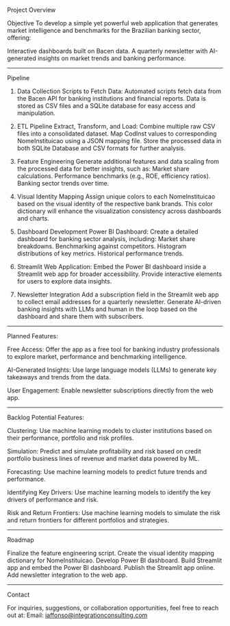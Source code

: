 Project Overview

Objective
To develop a simple yet powerful web application that generates market intelligence and benchmarks for the Brazilian banking sector, offering:

Interactive dashboards built on Bacen data.
A quarterly newsletter with AI-generated insights on market trends and banking performance.

-------------------------------------------------------------------------------


Pipeline

1. Data Collection
Scripts to Fetch Data:
Automated scripts fetch data from the Bacen API for banking institutions and financial reports.
Data is stored as CSV files and a SQLite database for easy access and manipulation.

2. ETL Pipeline
Extract, Transform, and Load:
Combine multiple raw CSV files into a consolidated dataset.
Map CodInst values to corresponding NomeInstituicao using a JSON mapping file.
Store the processed data in both SQLite Database and CSV formats for further analysis.

3. Feature Engineering
Generate additional features and data scaling from the processed data for better insights, such as:
Market share calculations.
Performance benchmarks (e.g., ROE, efficiency ratios).
Banking sector trends over time.

4. Visual Identity Mapping
Assign unique colors to each NomeInstituicao based on the visual identity of the respective bank brands.
This color dictionary will enhance the visualization consistency across dashboards and charts.

5. Dashboard Development
Power BI Dashboard:
Create a detailed dashboard for banking sector analysis, including:
Market share breakdowns.
Benchmarking against competitors.
Histogram distributions of key metrics.
Historical performance trends.

6. Streamlit Web Application:
Embed the Power BI dashboard inside a Streamlit web app for broader accessibility.
Provide interactive elements for users to explore data insights.

7. Newsletter Integration
Add a subscription field in the Streamlit web app to collect email addresses for a quarterly newsletter.
Generate AI-driven banking insights with LLMs and human in the loop based on the dashboard and share them with subscribers.


-------------------------------------------------------------------------------

Planned Features:

Free Access: Offer the app as a free tool for banking industry professionals to explore market, performance and benchmarking intelligence.

AI-Generated Insights: Use large language models (LLMs) to generate key takeaways and trends from the data.

User Engagement: Enable newsletter subscriptions directly from the web app.

-------------------------------------------------------------------------------

Backlog Potential Features:

Clustering: Use machine learning models to cluster institutions based on their performance, portfolio and risk profiles.

Simulation: Predict and simulate profitability and risk based on credit portfolio business lines of revenue and market data powered by ML.

Forecasting: Use machine learning models to predict future trends and performance.

Identifying Key Drivers: Use machine learning models to identify the key drivers of performance and risk.

Risk and Return Frontiers: Use machine learning models to simulate the risk and return frontiers for different portfolios and strategies.


-------------------------------------------------------------------------------

Roadmap

Finalize the feature engineering script.
Create the visual identity mapping dictionary for NomeInstituicao.
Develop Power BI dashboard.
Build Streamlit app and embed the Power BI dashboard.
Publish the Streamlit app online.
Add newsletter integration to the web app.


-------------------------------------------------------------------------------

Contact

For inquiries, suggestions, or collaboration opportunities, feel free to reach out at:
Email: iaffonso@integrationconsulting.com
